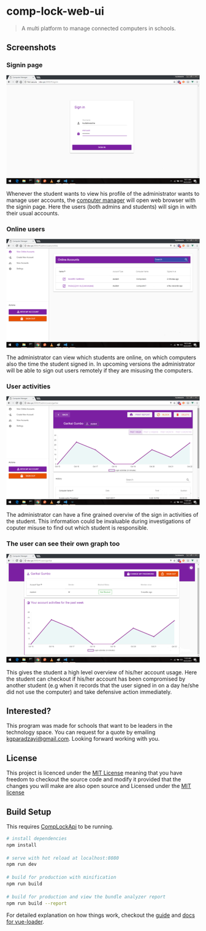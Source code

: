 # comp-lock-web-ui

> A multi platform to manage connected computers in schools.

## Screenshots

### Signin page
![](/screenshots/login_screen.png)

Whenever the student wants to view his profile of the administrator wants to manage user accounts, the [computer manager](https://github.com/bytebridge/comp-lock) will open web browser with the signin page. Here the users (both admins and students) will sign in with their usual accounts.

### Online users
![](/screenshots/online_users.png)

The administrator can view which students are online, on which computers also the time the student signed in. In upcoming versions the administrator will be able to sign out users remotely if they are misusing the computers.

### User activities
![](/screenshots/user_graph.png)

The administrator can have a fine grained overviw of the sign in activities of the student. This information could be invaluable during investigations of coputer misuse to find out which student is responsible.

### The user can see their own graph too
![](/screenshots/user_own_graph.png)

This gives the student a high level overview of his/her account usage. Here the student can checkout if his/her account has been compromised by another student (e.g when it records that the user signed in on a day he/she did not use the computer) and take defensive action immediately.

## Interested?

This program was made for schools that want to be leaders in the technology space. You can request for a quote by emailing kgparadzayi@gmail.com. Looking forward working with you.

## License
This project is licenced under the [MIT License](/LICENSE.md) meaning that you have freedom to checkout the source code and modify it provided that the changes you will make are also open source and Licensed under the [MIT license](./LICENSE.md)
## Build Setup

This requires [CompLockApi](https://github.com/bytebridge/comp-lock-web-api) to be running.

``` bash
# install dependencies
npm install

# serve with hot reload at localhost:8080
npm run dev

# build for production with minification
npm run build

# build for production and view the bundle analyzer report
npm run build --report
```

For detailed explanation on how things work, checkout the [guide](http://vuejs-templates.github.io/webpack/) and [docs for vue-loader](http://vuejs.github.io/vue-loader).
